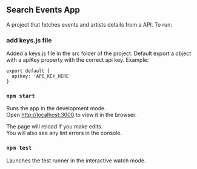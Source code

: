 ## Search Events App

A project that fetches events and artists details from a API. To run:

### add keys.js file

Added a keys.js file in the src folder of the project. Default export a object with a apiKey property with the correct api key. Example:

```
export default {
  apiKey: 'API_KEY_HERE'
}

```

### `npm start`

Runs the app in the development mode.<br />
Open [http://localhost:3000](http://localhost:3000) to view it in the browser.

The page will reload if you make edits.<br />
You will also see any lint errors in the console.

### `npm test`

Launches the test runner in the interactive watch mode.<br />
